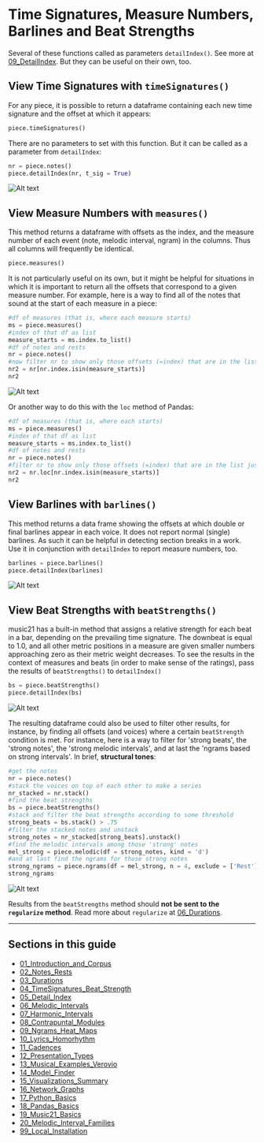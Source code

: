 # Time Signatures, Measure Numbers, Barlines and Beat Strengths

Several of these functions called as parameters `detailIndex()`. See more at [09_DetailIndex](09_DetailIndex.md). But they can be useful on their own, too.

## View Time Signatures with `timeSignatures()`

For any piece, it is possible to return a dataframe containing each new time signature and the offset at which it appears:

```python
piece.timeSignatures()
```

There are no parameters to set with this function.  But it can be called as a parameter from `detailIndex`:

```python
nr = piece.notes()
piece.detailIndex(nr, t_sig = True)
```

![Alt text](images/tsig.png)

## View Measure Numbers with `measures()`

This method returns a dataframe with offsets as the index, and the measure number of each event (note, melodic interval, ngram) in the columns. Thus all columns will frequently be identical. 

```python
piece.measures()
```

It is not particularly useful on its own, but it might be helpful for situations in which it is important to return all the offsets that correspond to a given measure number. For example, here is a way to find all of the notes that sound at the start of each measure in a piece:

```python
#df of measures (that is, where each measure starts)
ms = piece.measures()
#index of that df as list
measure_starts = ms.index.to_list()
#df of notes and rests
nr = piece.notes()
#now filter nr to show only those offsets (=index) that are in the list just made
nr2 = nr[nr.index.isin(measure_starts)]
nr2
```

![Alt text](images/measure_starts.png)

Or another way to do this with the `loc` method of Pandas:

```python
#df of measures (that is, where each starts)
ms = piece.measures()
#index of that df as list
measure_starts = ms.index.to_list()
#df of notes and rests
nr = piece.notes()
#filter nr to show only those offsets (=index) that are in the list just made
nr2 = nr.loc[nr.index.isin(measure_starts)]
nr2
```


## View Barlines with `barlines()`

This method returns a data frame showing the offsets at which double or final barlines appear in each voice. It does not report normal (single) barlines.  As such it can be helpful in detecting section breaks in a work. Use it in conjunction with `detailIndex` to report measure numbers, too.

```python
barlines = piece.barlines()
piece.detailIndex(barlines)
```

![Alt text](images/barlines.png)

## View Beat Strengths with `beatStrengths()`

music21 has a built-in method that assigns a relative strength for each beat in a bar, depending on the prevailing time signature. The downbeat is equal to 1.0, and all other metric positions in a measure are given smaller numbers approaching zero as their metric weight decreases. To see the results in the context of measures and beats (in order to make sense of the ratings), pass the results of `beatStrengths()` to `detailIndex()`

```python
bs = piece.beatStrengths()
piece.detailIndex(bs)
```

![Alt text](images/bs.png)

The resulting dataframe could also be used to filter other results, for instance, by finding all offsets (and voices) where a certain `beatStrength` condition is met. For instance, here is a way to filter for 'strong beats', the 'strong notes', the 'strong melodic intervals', and at last the 'ngrams based on strong intervals'.  In brief, **structural tones**:

```python
#get the notes
nr = piece.notes()
#stack the voices on top of each other to make a series
nr_stacked = nr.stack()
#find the beat strengths
bs = piece.beatStrengths()
#stack and filter the beat strengths according to some threshold
strong_beats = bs.stack() > .75
#filter the stacked notes and unstack
strong_notes = nr_stacked[strong_beats].unstack()
#find the melodic intervals among those 'strong' notes
mel_strong = piece.melodic(df = strong_notes, kind = 'd')
#and at last find the ngrams for those strong notes
strong_ngrams = piece.ngrams(df = mel_strong, n = 4, exclude = ['Rest']).fillna('')
strong_ngrams
```

![Alt text](images/beat_strength_ng.png)

Results from the `beatStrengths` method should **not be sent to the `regularize` method**. Read more about `regularize` at [06_Durations](06_Durations.md).


-----
## Sections in this guide

  * [01_Introduction_and_Corpus](/tutorial/01_Introduction_and_Corpus.md)
  * [02_Notes_Rests](/tutorial//02_Notes_Rests.md)
  * [03_Durations](/tutorial//03_Durations.md) 
  * [04_TimeSignatures_Beat_Strength](/tutorial//04_TimeSignatures_Beat_Strength.md)
  * [05_Detail_Index](/tutorial//05_Detail_Index.md)
  * [06_Melodic_Intervals](/tutorial//06_Melodic_Intervals.md)
  * [07_Harmonic_Intervals](/tutorial//07_Harmonic_Intervals.md)
  * [08_Contrapuntal_Modules](/tutorial//08_Contrapuntal_Modules.md)
  * [09_Ngrams_Heat_Maps](/tutorial//09_Ngrams_Heat_Maps.md)
  * [10_Lyrics_Homorhythm](/tutorial//10_Lyrics_Homorhythm.md)
  * [11_Cadences](/tutorial//11_Cadences.md)
  * [12_Presentation_Types](/tutorial//12_Presentation_Types.md)
  * [13_Musical_Examples_Verovio](/tutorial//13_Musical_Examples_Verovio.md)
  * [14_Model_Finder](/tutorial//14_Model_Finder.md)
  * [15_Visualizations_Summary](/tutorial//15_Visualizations_Summary.md)
  * [16_Network_Graphs](/tutorial//16_Network_Graphs.md)
  * [17_Python_Basics](/tutorial//17_Python_Basics.md)
  * [18_Pandas_Basics](/tutorial//18_Pandas_Basics.md)
  * [19_Music21_Basics](/tutorial//18_Music21_Basics.md)
  * [20_Melodic_Interval_Families](/tutorial//20_Melodic_Interval_Families.md)
  * [99_Local_Installation](/tutorial//99_Local_Installation.md)